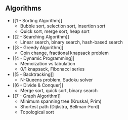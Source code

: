 ## Algorithms
   - [[1 - Sorting Algorithm]]
     - Bubble sort, selection sort, insertion sort
     - Quick sort, merge sort, heap sort
   - [[2 - Searching Algorithm]]
     - Linear search, binary search, hash-based search
   - [[3 - Greedy Algorithm]]
     - Coin change, fractional knapsack problem
   - [[4 - Dynamic Programming]]
     - Memoization vs tabulation
     - 0/1 knapsack, Fibonacci series
   - [[5 - Backtracking]]
     - N-Queens problem, Sudoku solver
   - [[6 - Divide & Conquer]]
     - Merge sort, quick sort, binary search
   - [[7 - Graph Algorithm]]
     - Minimum spanning tree (Kruskal, Prim)
     - Shortest path (Dijkstra, Bellman-Ford)
     - Topological sort
